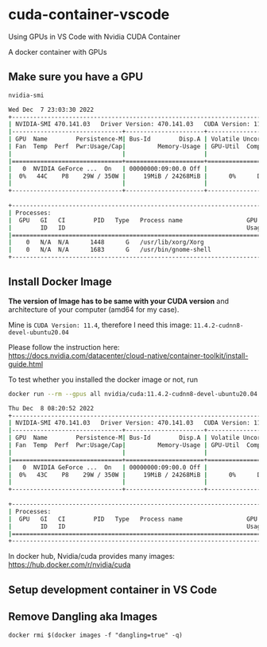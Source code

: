 # cuda-container-vscode

Using GPUs in VS Code with Nvidia CUDA Container

A docker container with GPUs 

## Make sure you have a GPU 

```bash
nvidia-smi

Wed Dec  7 23:03:30 2022    
+-----------------------------------------------------------------------------+
| NVIDIA-SMI 470.141.03   Driver Version: 470.141.03   CUDA Version: 11.4     |
|-------------------------------+----------------------+----------------------+
| GPU  Name        Persistence-M| Bus-Id        Disp.A | Volatile Uncorr. ECC |
| Fan  Temp  Perf  Pwr:Usage/Cap|         Memory-Usage | GPU-Util  Compute M. |
|                               |                      |               MIG M. |
|===============================+======================+======================|
|   0  NVIDIA GeForce ...  On   | 00000000:09:00.0 Off |                  N/A |
|  0%   44C    P8    29W / 350W |     19MiB / 24268MiB |      0%      Default |
|                               |                      |                  N/A |
+-------------------------------+----------------------+----------------------+
                                                                               
+-----------------------------------------------------------------------------+
| Processes:                                                                  |
|  GPU   GI   CI        PID   Type   Process name                  GPU Memory |
|        ID   ID                                                   Usage      |
|=============================================================================|
|    0   N/A  N/A      1448      G   /usr/lib/xorg/Xorg                  9MiB |
|    0   N/A  N/A      1683      G   /usr/bin/gnome-shell                8MiB |
+-----------------------------------------------------------------------------+
```   


## Install Docker Image 

__The version of Image has to be same with your CUDA version__ and architecture
of your computer (amd64 for my case). 

Mine is `CUDA Version: 11.4`, therefore I need this image: `11.4.2-cudnn8-devel-ubuntu20.04`

Please follow the instruction here: https://docs.nvidia.com/datacenter/cloud-native/container-toolkit/install-guide.html

To test whether you installed the docker image or not, run

```bash
docker run --rm --gpus all nvidia/cuda:11.4.2-cudnn8-devel-ubuntu20.04 nvidia-smi

Thu Dec  8 08:20:52 2022       
+-----------------------------------------------------------------------------+
| NVIDIA-SMI 470.141.03   Driver Version: 470.141.03   CUDA Version: 11.4     |
|-------------------------------+----------------------+----------------------+
| GPU  Name        Persistence-M| Bus-Id        Disp.A | Volatile Uncorr. ECC |
| Fan  Temp  Perf  Pwr:Usage/Cap|         Memory-Usage | GPU-Util  Compute M. |
|                               |                      |               MIG M. |
|===============================+======================+======================|
|   0  NVIDIA GeForce ...  On   | 00000000:09:00.0 Off |                  N/A |
|  0%   43C    P8    29W / 350W |     19MiB / 24268MiB |      0%      Default |
|                               |                      |                  N/A |
+-------------------------------+----------------------+----------------------+
                                                                               
+-----------------------------------------------------------------------------+
| Processes:                                                                  |
|  GPU   GI   CI        PID   Type   Process name                  GPU Memory |
|        ID   ID                                                   Usage      |
|=============================================================================|
+-----------------------------------------------------------------------------+
```

In docker hub, Nvidia/cuda provides many images: https://hub.docker.com/r/nvidia/cuda

## Setup development container in VS Code


## Remove Dangling aka <none> Images

`docker rmi $(docker images -f "dangling=true" -q)`
